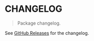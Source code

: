 # CHANGELOG

> Package changelog.

See [GitHub Releases](https://github.com/stdlib-js/assert-is-same-type/releases) for the changelog.